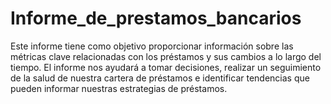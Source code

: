 # Informe_de_prestamos_bancarios
Este informe tiene como objetivo proporcionar información sobre las métricas clave relacionadas con los préstamos y sus cambios a lo largo del tiempo. El informe nos ayudará a tomar decisiones, realizar un seguimiento de la salud de nuestra cartera de préstamos e identificar tendencias que pueden informar nuestras estrategias de préstamos.
